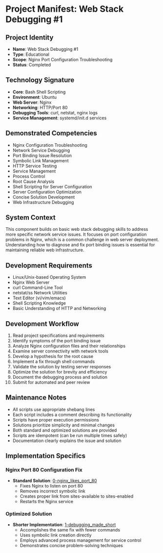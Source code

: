 # Project Manifest: Web Stack Debugging #1

## Project Identity
- **Name**: Web Stack Debugging #1
- **Type**: Educational
- **Scope**: Nginx Port Configuration Troubleshooting
- **Status**: Completed

## Technology Signature
- **Core**: Bash Shell Scripting
- **Environment**: Ubuntu
- **Web Server**: Nginx
- **Networking**: HTTP/Port 80
- **Debugging Tools**: curl, netstat, nginx logs
- **Service Management**: systemd/init.d services

## Demonstrated Competencies
- Nginx Configuration Troubleshooting
- Network Service Debugging
- Port Binding Issue Resolution
- Symbolic Link Management
- HTTP Service Testing
- Service Management
- Process Control
- Root Cause Analysis
- Shell Scripting for Server Configuration
- Server Configuration Optimization
- Concise Solution Development
- Web Infrastructure Debugging

## System Context
This component builds on basic web stack debugging skills to address more specific network service issues. It focuses on port configuration problems in Nginx, which is a common challenge in web server deployment. Understanding how to diagnose and fix port binding issues is essential for maintaining reliable web infrastructure.

## Development Requirements
- Linux/Unix-based Operating System
- Nginx Web Server
- curl Command-Line Tool
- netstat/ss Network Utilities
- Text Editor (vi/vim/emacs)
- Shell Scripting Knowledge
- Basic Understanding of HTTP and Networking

## Development Workflow
1. Read project specifications and requirements
2. Identify symptoms of the port binding issue
3. Analyze Nginx configuration files and their relationships
4. Examine server connectivity with network tools
5. Develop a hypothesis for the root cause
6. Implement a fix through shell commands
7. Validate the solution by testing server responses
8. Optimize the solution for brevity and efficiency
9. Document the debugging process and solution
10. Submit for automated and peer review

## Maintenance Notes
- All scripts use appropriate shebang lines
- Each script includes a comment describing its functionality
- Scripts have proper execution permissions
- Solutions prioritize simplicity and minimal changes
- Both standard and optimized solutions are provided
- Scripts are idempotent (can be run multiple times safely)
- Documentation clearly explains the issue and solution

## Implementation Specifics

### Nginx Port 80 Configuration Fix
- **Standard Solution**: [0-nginx_likes_port_80](./0-nginx_likes_port_80)
  * Fixes Nginx to listen on port 80
  * Removes incorrect symbolic link
  * Creates proper link from sites-available to sites-enabled
  * Restarts the Nginx service

### Optimized Solution
- **Shorter Implementation**: [1-debugging_made_short](./1-debugging_made_short)
  * Accomplishes the same fix with fewer commands
  * Uses symbolic link creation directly
  * Employs advanced process management for service control
  * Demonstrates concise problem-solving techniques